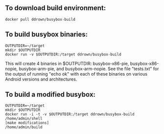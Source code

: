 ## To download build environment:

    docker pull ddrown/busybox-build

## To build busybox binaries:

    OUTPUTDIR=~/target
    mkdir $OUTPUTDIR
    docker run -v $OUTPUTDIR:/target ddrown/busybox-build

This will create 4 binaries in $OUTPUTDIR: busybox-x86-pie, busybox-x86-nopie,
busybox-arm-pie, and busybox-arm-nopie.  See the file "tests.txt" for the
output of running "echo ok" with each of these binaries on various Android
versions and architectures.

## To build a modified busybox:

    OUTPUTDIR=~/target
    mkdir $OUTPUTDIR
    docker run -i -t -v $OUTPUTDIR:/target ddrown/busybox-build /home/admin/shell
    [make modifications]
    /home/admin/build
